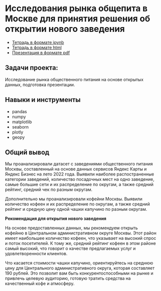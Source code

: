 # Исследования рынка общепита в Москве для принятия решения об открытии нового заведения

* [Тетрадь в формате ipynb](https://github.com/MrDuma/Portfolio/blob/bee0bf59f5996bad271703478a6783ff70f2bbe4/Python/Catering%20market%20research/Catering%20market%20research.ipynb)
* [Тетрадь в формате html](https://github.com/MrDuma/Portfolio/blob/bee0bf59f5996bad271703478a6783ff70f2bbe4/Python/Catering%20market%20research/Catering%20market%20research.html)
* [Презентация в формате pdf](https://github.com/MrDuma/Portfolio/blob/bee0bf59f5996bad271703478a6783ff70f2bbe4/Python/Catering%20market%20research/Presentation%20catering%20market%20research.pdf)

## Задачи проекта:
Исследование рынка общественного питания на основе открытых данных, подготовка презентации.

## Навыки и инструменты
- pandas
- numpy
- matplotlib
- seaborn
- plotly
- geopy

## Общий вывод
Мы проанализировали датасет с заведениями общественного питания Москвы, составленный на основе данных сервисов Яндекс Карты и Яндекс Бизнес на лето 2022 года. Выявили наиболее распостраненные категории заведений, количество посадочных мест на одно заведение, самые большие сети и их распределение по округам, а также средний рейтинг, средний чек по разным округам.

Дополнительно мы проанализировали кофейни Москвы. Выявили количество кофеен и их распределение по округам, а также средний рейтинг и средную цену одной чашки капучино по разным округам.

**Рекомендация для открытия нового заведения**

На основе предоставленных данных, мы рекомендуем открыть кофейню в Центральном административном округе Москвы. Этот район имеет наибольшее количество кофеен, что указывает на высокий спрос и поток посетителей. К тому же, средний рейтинг кофеен в этом районе самый высокий, что говорит о качестве предлагаемых услуг и удовлетворенности клиентов.

Что касается стоимости чашки капучино, ориентируйтесь на среднюю цену для Центрального административного округа, которая составляет 190 рублей. Это позволит вам быть конкурентоспособными на рынке и привлечь целевую аудиторию, готовую тратить средства на качественный кофе и атмосферу.

